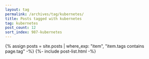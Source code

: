 ```yaml
---
layout: tag
permalink: /archives/tag/kubernetes/
title: Posts tagged with kubernetes
tag: kubernetes
post_count: 12
sort_index: 987-kubernetes
---
```

{% assign posts = site.posts | where_exp: "item", "item.tags contains page.tag" -%}
{%- include post-list.html -%}
